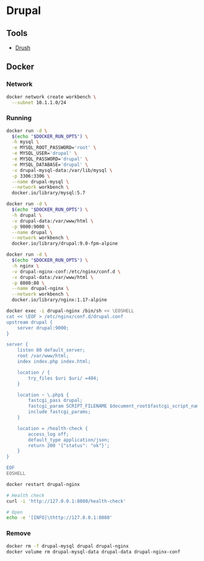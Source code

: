 # Drupal

<!--
https://linkedin.com/learning/drupal-9-essential-training-5-layout/introduction-to-the-course
https://linkedin.com/learning/drupal-9-essential-training-4-users-and-themes/introduction-to-the-course
https://github.com/geerlingguy/kubernetes-101/tree/master/episode-05
-->

## Tools

- [Drush](/drush.md)

## Docker

### Network

```sh
docker network create workbench \
  --subnet 10.1.1.0/24
```

### Running

```sh
docker run -d \
  $(echo "$DOCKER_RUN_OPTS") \
  -h mysql \
  -e MYSQL_ROOT_PASSWORD='root' \
  -e MYSQL_USER='drupal' \
  -e MYSQL_PASSWORD='drupal' \
  -e MYSQL_DATABASE='drupal' \
  -v drupal-mysql-data:/var/lib/mysql \
  -p 3306:3306 \
  --name drupal-mysql \
  --network workbench \
  docker.io/library/mysql:5.7
```

```sh
docker run -d \
  $(echo "$DOCKER_RUN_OPTS") \
  -h drupal \
  -v drupal-data:/var/www/html \
  -p 9000:9000 \
  --name drupal \
  --network workbench \
  docker.io/library/drupal:9.0-fpm-alpine
```

```sh
docker run -d \
  $(echo "$DOCKER_RUN_OPTS") \
  -h nginx \
  -v drupal-nginx-conf:/etc/nginx/conf.d \
  -v drupal-data:/var/www/html \
  -p 8080:80 \
  --name drupal-nginx \
  --network workbench \
  docker.io/library/nginx:1.17-alpine
```

```sh
docker exec -i drupal-nginx /bin/sh << \EOSHELL
cat << \EOF > /etc/nginx/conf.d/drupal.conf
upstream drupal {
    server drupal:9000;
}

server {
    listen 80 default_server;
    root /var/www/html;
    index index.php index.html;

    location / {
        try_files $uri $uri/ =404;
    }

    location ~ \.php$ {
        fastcgi_pass drupal;
        fastcgi_param SCRIPT_FILENAME $document_root$fastcgi_script_name;
        include fastcgi_params;
    }

    location = /health-check {
        access_log off;
        default_type application/json;
        return 200 '{"status": "ok"}';
    }
}

EOF
EOSHELL
```

```sh
docker restart drupal-nginx
```

```sh
# Health check
curl -i 'http://127.0.0.1:8080/health-check'

# Open
echo -e '[INFO]\thttp://127.0.0.1:8080'
```

### Remove

```sh
docker rm -f drupal-mysql drupal drupal-nginx
docker volume rm drupal-mysql-data drupal-data drupal-nginx-conf
```
